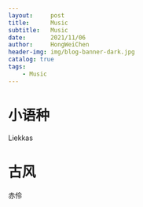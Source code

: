 ```yaml
---
layout:     post
title:      Music
subtitle:   Music
date:       2021/11/06
author:     HongWeiChen
header-img: img/blog-banner-dark.jpg
catalog: true
tags:
    - Music
---
```


# 小语种

Liekkas

# 古风

赤伶
